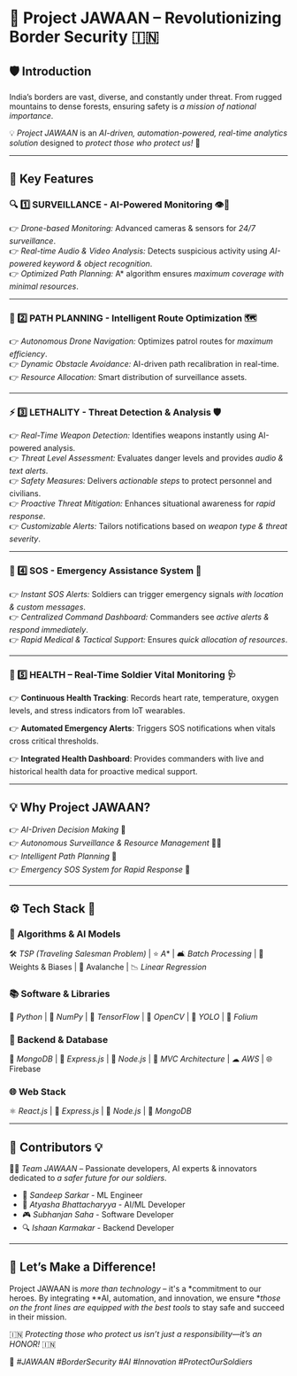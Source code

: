 # 🏰 Project JAWAAN – Revolutionizing Border Security 🇮🇳

## 🛡 Introduction  
India’s borders are vast, diverse, and constantly under threat. From rugged mountains to dense forests, ensuring safety is *a mission of national importance*.  

💡 *Project JAWAAN* is an *AI-driven, automation-powered, real-time analytics solution* designed to *protect those who protect us!* 💙  

---


## 🚀 Key Features  

### 🔍 1️⃣ SURVEILLANCE - AI-Powered Monitoring 👁️🚁  
👉 *Drone-based Monitoring:* Advanced cameras & sensors for *24/7 surveillance*.  
👉 *Real-time Audio & Video Analysis:* Detects suspicious activity using *AI-powered keyword & object recognition*.  
👉 *Optimized Path Planning:* A* algorithm ensures *maximum coverage with minimal resources*. 

---

### 🌟 2️⃣ PATH PLANNING - Intelligent Route Optimization 🗺  
👉 *Autonomous Drone Navigation:* Optimizes patrol routes for *maximum efficiency*.  
👉 *Dynamic Obstacle Avoidance:* AI-driven path recalibration in real-time.  
👉 *Resource Allocation:* Smart distribution of surveillance assets.  


---

### ⚡ 3️⃣ LETHALITY - Threat Detection & Analysis 🛡️  
👉 *Real-Time Weapon Detection:* Identifies weapons instantly using AI-powered analysis.  
👉 *Threat Level Assessment:* Evaluates danger levels and provides *audio & text alerts*.  
👉 *Safety Measures:* Delivers *actionable steps* to protect personnel and civilians.  
👉 *Proactive Threat Mitigation:* Enhances situational awareness for *rapid response*.  
👉 *Customizable Alerts:* Tailors notifications based on *weapon type & threat severity*.  

---

### 🚨 4️⃣ SOS - Emergency Assistance System 🔘  
👉 *Instant SOS Alerts:* Soldiers can trigger emergency signals *with location & custom messages*.  
👉 *Centralized Command Dashboard:* Commanders see *active alerts & respond immediately*.  
👉 *Rapid Medical & Tactical Support:* Ensures *quick allocation of resources*.  

---
### 💓 5️⃣ HEALTH – Real-Time Soldier Vital Monitoring 🩺  

👉 **Continuous Health Tracking**: Records heart rate, temperature, oxygen levels, and stress indicators from IoT wearables.  

👉 **Automated Emergency Alerts**: Triggers SOS notifications when vitals cross critical thresholds.  

👉 **Integrated Health Dashboard**: Provides commanders with live and historical health data for proactive medical support.  

---

## 💡 Why Project JAWAAN?  
👉 *AI-Driven Decision Making* 🤖  
👉 *Autonomous Surveillance & Resource Management* 🚁🛂  
👉 *Intelligent Path Planning* 🔀  
👉 *Emergency SOS System for Rapid Response* 🔴  

---

## ⚙ Tech Stack 🚀  

### 🧠 Algorithms & AI Models  
🛠 *TSP (Traveling Salesman Problem)* | ⭐ *A** | 🛋 *Batch Processing*  | 🌱 Weights & Biases | 🏰 Avalanche | 📉 *Linear Regression*  

### 📚 Software & Libraries  
🐖 *Python* | 🔢 *NumPy* | 🤖 *TensorFlow* | 👀 *OpenCV* | 🎯 *YOLO* | 🎢 *Folium*  

### 💾 Backend & Database  
🌳 *MongoDB* | 🚀 *Express.js* | 💚 *Node.js* | 🏢 *MVC Architecture* | ☁ *AWS*  |  🌐Firebase

### 🌐 Web Stack  
⚛ *React.js* | 🚀 *Express.js* | 💚 *Node.js* | 🌳 *MongoDB*  

---

## 🤝 Contributors 💡  
👨‍💻 *Team JAWAAN* – Passionate developers, AI experts & innovators dedicated to *a safer future for our soldiers*.  

- 🧠 *Sandeep Sarkar* - ML Engineer  
- 🤖 *Atyasha Bhattacharyya* - AI/ML Developer  
- 🎮 *Subhanjan Saha* - Software Developer
- 🔍 *Ishaan Karmakar* - Backend Developer

---

## 🚀 Let’s Make a Difference!  
Project JAWAAN is *more than technology* – it's a *commitment to our heroes. By integrating **AI, automation, and innovation, we ensure **those on the front lines are equipped with the best tools* to stay safe and succeed in their mission.  

🇮🇳 *Protecting those who protect us isn’t just a responsibility—it’s an HONOR!* 🇮🇳  

🔗 *#JAWAAN #BorderSecurity #AI #Innovation #ProtectOurSoldiers*

